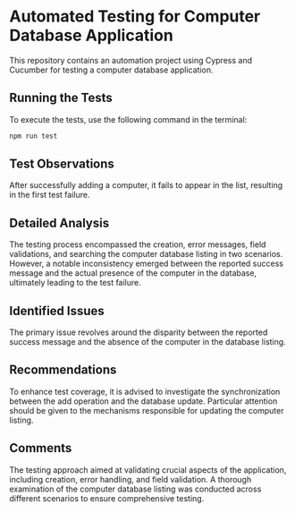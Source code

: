 # Automated Testing for Computer Database Application
This repository contains an automation project using Cypress and Cucumber for testing a computer database application.

## Running the Tests
To execute the tests, use the following command in the terminal:
```bash
npm run test
```

## Test Observations
After successfully adding a computer, it fails to appear in the list, resulting in the first test failure.

## Detailed Analysis
The testing process encompassed the creation, error messages, field validations, and searching the computer database listing in two scenarios. However, a notable inconsistency emerged between the reported success message and the actual presence of the computer in the database, ultimately leading to the test failure.

## Identified Issues
The primary issue revolves around the disparity between the reported success message and the absence of the computer in the database listing.

## Recommendations
To enhance test coverage, it is advised to investigate the synchronization between the add operation and the database update. Particular attention should be given to the mechanisms responsible for updating the computer listing.

## Comments
The testing approach aimed at validating crucial aspects of the application, including creation, error handling, and field validation. A thorough examination of the computer database listing was conducted across different scenarios to ensure comprehensive testing.
